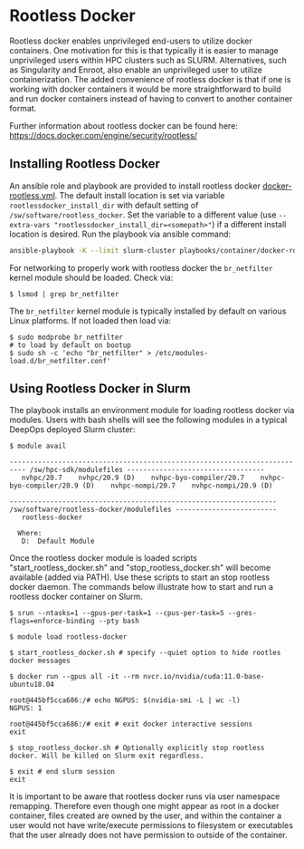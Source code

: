 # Rootless Docker

Rootless docker enables unprivileged end-users to utilize docker containers.
One motivation for this is that typically it is easier to manage unprivileged
users within HPC clusters such as SLURM. Alternatives, such as Singularity and
Enroot, also enable an unprivileged user to utilize containerization. The added
convenience of rootless docker is that if one is working with docker containers
it would be more straightforward to build and run docker containers instead of
having to convert to another container format.

Further information about rootless docker can be found here:
<https://docs.docker.com/engine/security/rootless/>


## Installing Rootless Docker

An ansible role and playbook are provided to install rootless docker
[docker-rootless.yml](../../playbooks/container/docker-rootless.yml).
The default install location is set via variable `rootlessdocker_install_dir`
with default setting of `/sw/software/rootless_docker`. Set the variable to a
different value (use `--extra-vars "rootlessdocker_install_dir=<somepath>"`) if
a different install location is desired. Run the playbook via ansible command:
```bash
ansible-playbook -K --limit slurm-cluster playbooks/container/docker-rootless.yml
```

For networking to properly work with rootless docker the `br_netfilter` kernel
module should be loaded. Check via:
```
$ lsmod | grep br_netfilter
```
The `br_netfilter` kernel module is typically installed by default on various
Linux platforms. If not loaded then load via:
```
$ sudo modprobe br_netfilter
# to load by default on bootup
$ sudo sh -c 'echo "br_netfilter" > /etc/modules-load.d/br_netfilter.conf'
```

## Using Rootless Docker in Slurm

The playbook installs an environment module for loading rootless docker via
modules. Users with bash shells will see the following modules in a typical
DeepOps deployed Slurm cluster:
```
$ module avail

-------------------------------------------------------------------------- /sw/hpc-sdk/modulefiles ----------------------------------
   nvhpc/20.7    nvhpc/20.9 (D)    nvhpc-byo-compiler/20.7    nvhpc-byo-compiler/20.9 (D)    nvhpc-nompi/20.7    nvhpc-nompi/20.9 (D)

------------------------------------------------------------------ /sw/software/rootless-docker/modulefiles -------------------------
   rootless-docker

  Where:
   D:  Default Module
```

Once the rootless docker module is loaded scripts "start_rootless_docker.sh"
and "stop_rootless_docker.sh" will become available (added via PATH). Use
these scripts to start an stop rootless docker daemon. The commands below
illustrate how to start and run a rootless docker container on Slurm.
```
$ srun --ntasks=1 --gpus-per-task=1 --cpus-per-task=5 --gres-flags=enforce-binding --pty bash

$ module load rootless-docker

$ start_rootless_docker.sh # specify --quiet option to hide rootles docker messages

$ docker run --gpus all -it --rm nvcr.io/nvidia/cuda:11.0-base-ubuntu18.04

root@445bf5cca686:/# echo NGPUS: $(nvidia-smi -L | wc -l)
NGPUS: 1

root@445bf5cca686:/# exit # exit docker interactive sessions
exit

$ stop_rootless_docker.sh # Optionally explicitly stop rootless docker. Will be killed on Slurm exit regardless.

$ exit # end slurm session
exit

```

It is important to be aware that rootless docker runs via user namespace
remapping. Therefore even though one might appear as root in a docker
container, files created are owned by the user, and within the container a user
would not have write/execute permissions to filesystem or executables that the
user already does not have permission to outside of the container.





